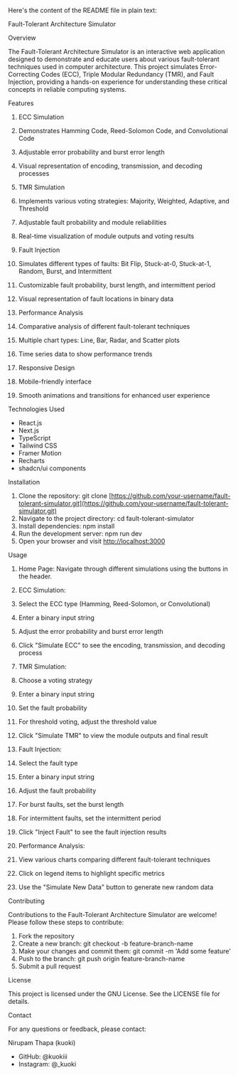 Here's the content of the README file in plain text:

Fault-Tolerant Architecture Simulator

Overview

The Fault-Tolerant Architecture Simulator is an interactive web application designed to demonstrate and educate users about various fault-tolerant techniques used in computer architecture. This project simulates Error-Correcting Codes (ECC), Triple Modular Redundancy (TMR), and Fault Injection, providing a hands-on experience for understanding these critical concepts in reliable computing systems.

Features

1. ECC Simulation

1. Demonstrates Hamming Code, Reed-Solomon Code, and Convolutional Code
2. Adjustable error probability and burst error length
3. Visual representation of encoding, transmission, and decoding processes



2. TMR Simulation

1. Implements various voting strategies: Majority, Weighted, Adaptive, and Threshold
2. Adjustable fault probability and module reliabilities
3. Real-time visualization of module outputs and voting results



3. Fault Injection

1. Simulates different types of faults: Bit Flip, Stuck-at-0, Stuck-at-1, Random, Burst, and Intermittent
2. Customizable fault probability, burst length, and intermittent period
3. Visual representation of fault locations in binary data



4. Performance Analysis

1. Comparative analysis of different fault-tolerant techniques
2. Multiple chart types: Line, Bar, Radar, and Scatter plots
3. Time series data to show performance trends



5. Responsive Design

1. Mobile-friendly interface
2. Smooth animations and transitions for enhanced user experience





Technologies Used

- React.js
- Next.js
- TypeScript
- Tailwind CSS
- Framer Motion
- Recharts
- shadcn/ui components


Installation

1. Clone the repository:
git clone [https://github.com/your-username/fault-tolerant-simulator.git](https://github.com/your-username/fault-tolerant-simulator.git)
2. Navigate to the project directory:
cd fault-tolerant-simulator
3. Install dependencies:
npm install
4. Run the development server:
npm run dev
5. Open your browser and visit [http://localhost:3000](http://localhost:3000)


Usage

1. Home Page: Navigate through different simulations using the buttons in the header.
2. ECC Simulation:

1. Select the ECC type (Hamming, Reed-Solomon, or Convolutional)
2. Enter a binary input string
3. Adjust the error probability and burst error length
4. Click "Simulate ECC" to see the encoding, transmission, and decoding process



3. TMR Simulation:

1. Choose a voting strategy
2. Enter a binary input string
3. Set the fault probability
4. For threshold voting, adjust the threshold value
5. Click "Simulate TMR" to view the module outputs and final result



4. Fault Injection:

1. Select the fault type
2. Enter a binary input string
3. Adjust the fault probability
4. For burst faults, set the burst length
5. For intermittent faults, set the intermittent period
6. Click "Inject Fault" to see the fault injection results



5. Performance Analysis:

1. View various charts comparing different fault-tolerant techniques
2. Click on legend items to highlight specific metrics
3. Use the "Simulate New Data" button to generate new random data





Contributing

Contributions to the Fault-Tolerant Architecture Simulator are welcome! Please follow these steps to contribute:

1. Fork the repository
2. Create a new branch: git checkout -b feature-branch-name
3. Make your changes and commit them: git commit -m 'Add some feature'
4. Push to the branch: git push origin feature-branch-name
5. Submit a pull request


License

This project is licensed under the GNU License. See the LICENSE file for details.

Contact

For any questions or feedback, please contact:

Nirupam Thapa (kuoki)

- GitHub: @kuokiii
- Instagram: @_kuoki


